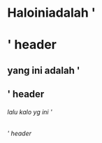 # Haloiniadalah '<h1>' header
## yang ini adalah '<h2>' header
###### lalu kalo yg ini '<h6>' header

